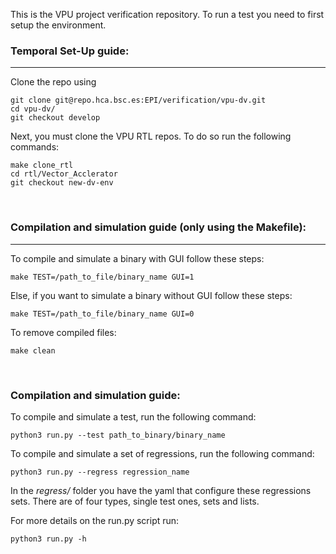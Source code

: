 This is the VPU project verification repository. To run a test you need to first setup the environment.

### Temporal Set-Up guide:
-------------

Clone the repo using 

```
git clone git@repo.hca.bsc.es:EPI/verification/vpu-dv.git
cd vpu-dv/
git checkout develop
```
Next, you must clone the VPU RTL repos. To do so run the following commands:
```
make clone_rtl
cd rtl/Vector_Acclerator
git checkout new-dv-env
```  

&nbsp;  

### Compilation and simulation guide (only using the Makefile):
-------------

To compile and simulate a binary with GUI follow these steps:

```
make TEST=/path_to_file/binary_name GUI=1
```

Else, if you want to simulate a binary without GUI follow these steps:

```
make TEST=/path_to_file/binary_name GUI=0
```

To remove compiled files:

```
make clean
```

&nbsp;  

### Compilation and simulation guide:

To compile and simulate a test, run the following command:
```
python3 run.py --test path_to_binary/binary_name
```

To compile and simulate a set of regressions, run the following command:
```
python3 run.py --regress regression_name
```
In the *regress/* folder you have the yaml that configure these regressions sets. 
There are of four types, single test ones, sets and lists.

For more details on the run.py script run:
```
python3 run.py -h
```
